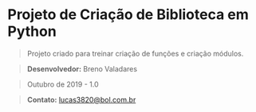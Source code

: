 ﻿# Projeto de Criação de Biblioteca em Python

>Projeto criado para treinar criação de funções e criação módulos.

> **Desenvolvedor:** Breno Valadares

> Outubro de 2019 - 1.0

> **Contato:** lucas3820@bol.com.br
